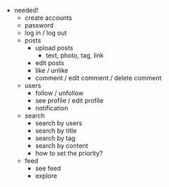 - needed!
  - create accounts
  - password
  - log in / log out
  - posts
    - upload posts
      - text, photo, tag, link
    - edit posts
    - like / unlike
    - comment / edit comment / delete comment
  - users
    - follow / unfollow
    - see profile / edit profile
    - notification
  - search
    - search by users
    - search by title
    - search by tag
    - search by content
    - how to set the priority?
  - feed
    - see feed
    - explore

